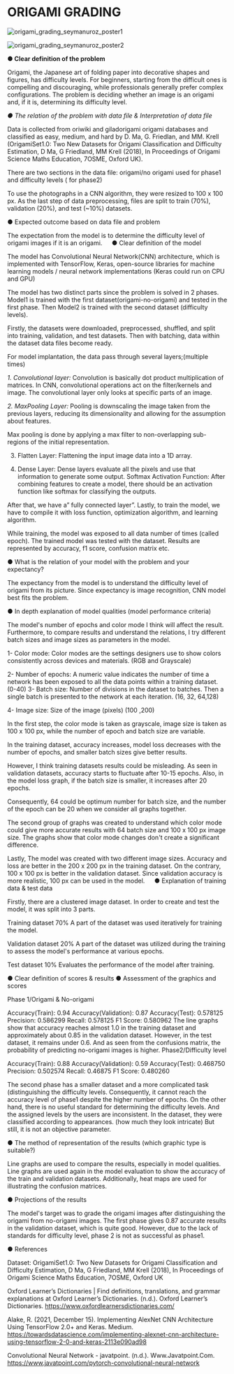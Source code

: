 # ORIGAMI GRADING

![origami_grading_seymanuroz_poster1](https://user-images.githubusercontent.com/103535917/187432745-9823563e-9c44-408a-a502-821b07606e44.jpg)

![origami_grading_seymanuroz_poster2](https://user-images.githubusercontent.com/103535917/187432756-08c2edd6-f5f4-4f87-a190-61c0b018998f.jpg)

**●	Clear definition of the problem**

Origami, the Japanese art of folding paper into decorative shapes and figures, has difficulty levels. For beginners, starting from the difficult ones is compelling and discouraging, while professionals generally prefer complex configurations. The problem is deciding whether an image is an origami and, if it is, determining its difficulty level.

*●	The relation of the problem with data file & Interpretation of data file*

Data is collected from oriwiki and giladorigami origami databases and classified as easy, medium, and hard by D. Ma, G. Friedlan, and MM. Krell (OrigamiSet1.0: Two New Datasets for Origami Classification and Difficulty Estimation, D Ma, G Friedland, MM Krell (2018), In Proceedings of Origami Science Maths Education, 7OSME, Oxford UK).

There are two sections in the data file: origami/no origami used for phase1 and difficulty levels ( for phase2)

To use the photographs in a CNN algorithm, they were resized to 100 x 100 px.
As the last step of data preprocessing, files are split to train (70%), validation (20%), and test (~10%) datasets.


●	Expected outcome based on data file and problem

The expectation from the model is to determine the difficulty level of origami images if it is an origami.
 
●	Clear definition of the model

The model has Convolutional Neural Network(CNN) architecture, which is implemented with TensorFlow, Keras, open-source libraries for machine learning models / neural network implementations (Keras could run on CPU and GPU)

The model has two distinct parts since the problem is solved in 2 phases.  Model1 is trained with the first dataset(origami-no-origami) and tested in the first phase. Then Model2 is trained with the second dataset (difficulty levels).

Firstly, the datasets were downloaded, preprocessed, shuffled, and split into training, validation, and test datasets. Then with batching, data within the dataset data files become ready.

For model implantation, the data pass through several layers;(multiple times)

*1.	Convolutional layer:* Convolution is basically dot product multiplication of matrices. In CNN, convolutional operations act on the filter/kernels and image.
The convolutional layer only looks at specific parts of an image.

*2.	MaxPooling Layer:* Pooling is downscaling the image taken from the previous layers, reducing its dimensionality and allowing for the assumption about features.

Max pooling is done by applying a max filter to non-overlapping sub-regions of the initial representation.

3.	Flatten Layer: Flattening the input image data into a 1D array.
 
4.	Dense Layer: Dense layers evaluate all the pixels and use that information to generate some output.
Softmax Activation Function:  After combining features to create a model, there should be an activation function like softmax for classifying the outputs.

After that, we have a” fully connected layer”.
Lastly, to train the model, we have to compile it with loss function, optimization algorithm, and learning algorithm.
 
While training, the model was exposed to all data number of times (called epoch).
The trained model was tested with the dataset.
Results are represented by accuracy, f1 score, confusion matrix etc.

●	What is the relation of your model with the problem and your expectancy?

The expectancy from the model is to understand the difficulty level of origami from its picture. Since expectancy is image recognition, CNN model best fits the problem.

●	In depth explanation of  model qualities (model performance criteria)

The model's number of epochs and color mode I think will affect the result. Furthermore, to compare results and understand the relations, I try different batch sizes and image sizes as parameters in the model.

1-	Color mode: Color modes are the settings designers use to show colors consistently across devices and materials. 
(RGB and Grayscale)

2-	Number of epochs: A numeric value indicates the number of time a network has been exposed to all the data points within a training dataset.
(0-40)
3-	Batch size: Number of divisions in the dataset to batches. Then a single batch is presented to the network at each iteration.
(16, 32, 64,128)

4-	Image size: Size of the image (pixels)
(100 ,200)


In the first step, the color mode is taken as grayscale, image size is taken as 100 x 100 px, while the number of epoch and batch size are variable.

In the training dataset, accuracy increases, model loss decreases with the number of epochs, and smaller batch sizes give better results. 

However, I think training datasets results could be misleading. As seen in validation datasets, accuracy starts to fluctuate after 10-15 epochs. Also, in the model loss graph, if the batch size is smaller, it increases after 20 epochs. 

Consequently, 64 could be optimum number for batch size, and the number of the epoch can be 20 when we consider all graphs together.

The second group of graphs was created to understand which color mode could give more accurate results with 64 batch size and 100 x 100 px image size.
The graphs show that color mode changes don't create a significant difference.


Lastly, The model was created with two different image sizes. 
Accuracy and loss are better in the 200 x 200 px in the training dataset. On the contrary, 100 x 100 px is better in the validation dataset. Since validation accuracy is more realistic, 100 px can be used in the model.
 
●	Explanation of training data & test data

Firstly, there are a clustered image dataset. In order to create and test the model, it was split into 3 parts. 

Training dataset									70%
A part of the dataset was used iteratively for training the model.

Validation dataset 								20% 
A part of the dataset was utilized during the training to assess the model's performance at various epochs.

Test dataset            								10% 
Evaluates the performance of the model after training.


●	Clear definition of scores & results
●	Assessment of the graphics and scores


Phase 1/Origami & No-origami

Accuracy(Train):	0.94
Accuracy(Validation):	0.87
Accuracy(Test):	0.578125
Precision:	0.586299
Recall:	0.578125
F1 Score:	0.580962
The line graphs show that accuracy reaches almost 1.0 in the training dataset and approximately about 0.85 in the validation dataset. However, in the test dataset, it remains under 0.6. 
And as seen from the confusions matrix, the probability of predicting no-origami images is higher.
Phase2/Difficulty level

Accuracy(Train):	0.88
Accuracy(Validation):	0.59
Accuracy(Test):	0.468750
Precision:	0.502574
Recall:	0.46875
F1 Score:	0.480260

The second phase has a smaller dataset and a more complicated task (distinguishing the difficulty levels. Consequently, it cannot reach the accuracy level of phase1 despite the higher number of epochs. 
On the other hand, there is no useful standard for determining the difficulty levels. And the assigned levels by the users are inconsistent. In the dataset, they were classified according to appearances. (how much they look intricate) But still, it is not an objective parameter.

●	The method of representation of the results (which graphic type is suitable?)

Line graphs are used to compare the results, especially in model qualities.
Line graphs are used again in the model evaluation to show the accuracy of the train and validation datasets. 
Additionally, heat maps are used for illustrating the confusion matrices.

●	Projections of the results

The model's target was to grade the origami images after distinguishing the origami from no-origami images. The first phase gives 0.87 accurate results in the validation dataset, which is quite good. However, due to the lack of standards for difficulty level, phase 2 is not as successful as phase1. 

●	References

Dataset: OrigamiSet1.0: Two New Datasets for Origami Classification and Difficulty Estimation, D Ma, G Friedland, MM Krell (2018), In Proceedings of Origami Science Maths Education, 7OSME, Oxford UK

Oxford Learner’s Dictionaries | Find definitions, translations, and grammar explanations at Oxford Learner’s Dictionaries. (n.d.). Oxford Learner’s Dictionaries. https://www.oxfordlearnersdictionaries.com/

Alake, R. (2021, December 15). Implementing AlexNet CNN Architecture Using TensorFlow 2.0+ and Keras. Medium. https://towardsdatascience.com/implementing-alexnet-cnn-architecture-using-tensorflow-2-0-and-keras-2113e090ad98

Convolutional Neural Network - javatpoint. (n.d.). Www.Javatpoint.Com. https://www.javatpoint.com/pytorch-convolutional-neural-network




